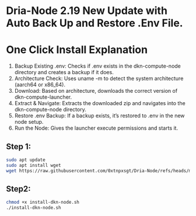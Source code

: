# Dria-Node  2.19 New Update with Auto Back Up and Restore .Env File.


# One Click Install Explanation

1. Backup Existing .env: Checks if .env exists in the dkn-compute-node directory and creates a backup if it does.
2. Architecture Check: Uses uname -m to detect the system architecture (aarch64 or x86_64).
3. Download: Based on architecture, downloads the correct version of dkn-compute-launcher.
4. Extract & Navigate: Extracts the downloaded zip and navigates into the dkn-compute-node directory.
5. Restore .env Backup: If a backup exists, it’s restored to .env in the new node setup.
6. Run the Node: Gives the launcher execute permissions and starts it.


## Step 1:
```bash
sudo apt update
sudo apt install wget
wget https://raw.githubusercontent.com/0xtnpxsgt/Dria-Node/refs/heads/main/install-dkn-node.sh
```

## Step2:
```bash
chmod +x install-dkn-node.sh
./install-dkn-node.sh
```

